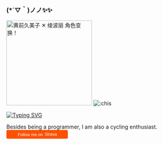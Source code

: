 ### (*´▽｀)ノノ✨✨

<img alt="黄前久美子 ✕ 绫波丽 角色变换！" src="https://wx3.sinaimg.cn/large/4764ae2aly1gnl92syw60g20cg0b2whm.gif" width="224px" />

<img src="https://moe-counter.glitch.me/get/@:chis" alt=":chis" />

[![Typing SVG](https://readme-typing-svg.demolab.com?font=Dancing+Script&duration=3000&pause=1000&width=435&lines=Freedom;Paranoid;For+loneliness)](https://git.io/typing-svg)

Besides being a programmer, I am also a cycling enthusiast.
<a style="display:inline-block;background-color:#FC5200;color:#fff;padding:5px 10px 5px 30px;font-size:11px;font-family:Helvetica, Arial, sans-serif;white-space:nowrap;text-decoration:none;background-repeat:no-repeat;background-position:10px center;border-radius:3px;background-image:url('https://badges.strava.com/logo-strava-echelon.png')" href='https://strava.com/athletes/124289531' target="_clean">
  Follow me on
  <img src='https://badges.strava.com/logo-strava.png' alt='Strava' style='margin-left:2px;vertical-align:text-bottom' height=13 width=51 />
</a>

<!-- Basemap -->
<!--
<img width="100%" src="https://capsule-render.vercel.app/api?type=waving&color=00bfbf&height=120&section=footer" />
-->

<!-- Skills -->
<!--
<code><img src="./assets/svgs/vue.svg" height="25"></code>
<code><img src="./assets/svgs/react.svg" height="25"></code>
<code><img src="./assets/svgs/javascript.svg" height="25"></code>
<code><img src="./assets/svgs/typescript.svg" height="25"></code>
<code><img src="./assets/svgs/vscode.svg" height="25"></code>
-->
